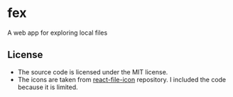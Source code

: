 # fex
A web app for exploring local files

## License
- The source code is licensed under the MIT license.
- The icons are taken from [react-file-icon](https://github.com/corygibbons/react-file-icon/) repository. I included the code because it is limited.
